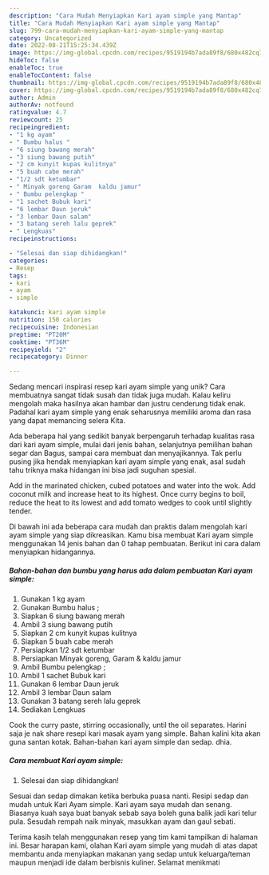 ```yaml
---
description: "Cara Mudah Menyiapkan Kari ayam simple yang Mantap"
title: "Cara Mudah Menyiapkan Kari ayam simple yang Mantap"
slug: 799-cara-mudah-menyiapkan-kari-ayam-simple-yang-mantap
category: Uncategorized
date: 2022-08-21T15:25:34.439Z
image: https://img-global.cpcdn.com/recipes/9519194b7ada89f8/680x482cq70/kari-ayam-simple-foto-resep-utama.jpg
hideToc: false
enableToc: true
enableTocContent: false
thumbnail: https://img-global.cpcdn.com/recipes/9519194b7ada89f8/680x482cq70/kari-ayam-simple-foto-resep-utama.jpg
cover: https://img-global.cpcdn.com/recipes/9519194b7ada89f8/680x482cq70/kari-ayam-simple-foto-resep-utama.jpg
author: Admin
authorAv: notfound
ratingvalue: 4.7
reviewcount: 25
recipeingredient:
- "1 kg ayam"
- " Bumbu halus "
- "6 siung bawang merah"
- "3 siung bawang putih"
- "2 cm kunyit kupas kulitnya"
- "5 buah cabe merah"
- "1/2 sdt ketumbar"
- " Minyak goreng Garam  kaldu jamur"
- " Bumbu pelengkap "
- "1 sachet Bubuk kari"
- "6 lembar Daun jeruk"
- "3 lembar Daun salam"
- "3 batang sereh lalu geprek"
- " Lengkuas"
recipeinstructions:

- "Selesai dan siap dihidangkan!"
categories:
- Resep
tags:
- kari
- ayam
- simple

katakunci: kari ayam simple 
nutrition: 150 calories
recipecuisine: Indonesian
preptime: "PT20M"
cooktime: "PT36M"
recipeyield: "2"
recipecategory: Dinner

---
```





Sedang mencari inspirasi resep kari ayam simple yang unik? Cara membuatnya sangat tidak susah dan tidak juga mudah. Kalau keliru mengolah maka hasilnya akan hambar dan justru cenderung tidak enak. Padahal kari ayam simple yang enak seharusnya memiliki aroma dan rasa yang dapat memancing selera Kita.





Ada beberapa hal yang sedikit banyak berpengaruh terhadap kualitas rasa dari kari ayam simple, mulai dari jenis bahan, selanjutnya pemilihan bahan segar dan Bagus, sampai cara membuat dan menyajikannya. Tak perlu pusing jika hendak menyiapkan kari ayam simple yang enak,      asal sudah tahu triknya maka hidangan ini bisa jadi suguhan spesial.














Add in the marinated chicken, cubed potatoes and water into the wok. Add coconut milk and increase heat to its highest. Once curry begins to boil, reduce the heat to its lowest and add tomato wedges to cook until slightly tender.






Di bawah ini ada beberapa cara mudah dan praktis dalam mengolah kari ayam simple yang siap dikreasikan. Kamu bisa membuat Kari ayam simple menggunakan 14 jenis bahan dan 0 tahap pembuatan. Berikut ini cara dalam menyiapkan hidangannya.

<!--inarticleads1-->

##### Bahan-bahan dan bumbu yang harus ada dalam pembuatan Kari ayam simple:

1. Gunakan 1 kg ayam
1. Gunakan  Bumbu halus ;
1. Siapkan 6 siung bawang merah
1. Ambil 3 siung bawang putih
1. Siapkan 2 cm kunyit kupas kulitnya
1. Siapkan 5 buah cabe merah
1. Persiapkan 1/2 sdt ketumbar
1. Persiapkan  Minyak goreng, Garam &amp; kaldu jamur
1. Ambil  Bumbu pelengkap ;
1. Ambil 1 sachet Bubuk kari
1. Gunakan 6 lembar Daun jeruk
1. Ambil 3 lembar Daun salam
1. Gunakan 3 batang sereh lalu geprek
1. Sediakan  Lengkuas


Cook the curry paste, stirring occasionally, until the oil separates. Harini saja je nak share resepi kari masak ayam yang simple. Bahan kalini kita akan guna santan kotak. Bahan-bahan kari ayam simple dan sedap. dhia. 

<!--inarticleads2-->

##### Cara membuat Kari ayam simple:


1. Selesai dan siap dihidangkan!

Sesuai dan sedap dimakan ketika berbuka puasa nanti. Resipi sedap dan mudah untuk Kari Ayam simple. Kari ayam saya mudah dan senang. Biasanya kuah saya buat banyak sebab saya boleh guna balik jadi kari telur pula. Sesudah rempah naik minyak, masukkan ayam dan gaul sebati. 

Terima kasih telah menggunakan resep yang tim kami tampilkan di halaman ini. Besar harapan kami, olahan Kari ayam simple yang mudah di atas dapat membantu anda menyiapkan makanan yang sedap untuk keluarga/teman maupun menjadi ide dalam berbisnis kuliner. Selamat menikmati
